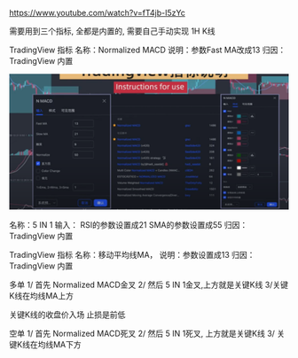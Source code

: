 https://www.youtube.com/watch?v=fT4jb-I5zYc


需要用到三个指标, 全都是内置的, 需要自己手动实现
1H K线


TradingView 指标
名称：Normalized MACD
说明：参数Fast MA改成13
归因：TradingView 内置

![](../../assets/Pasted%20image%2020240516234932.png)

名称：5 IN 1
输入： RSI的参数设置成21
            SMA的参数设置成55
归因：TradingView 内置




TradingView 指标
名称：移动平均线MA，
说明：参数设置成13
归因：TradingView 内置

多单
1/ 首先  Normalized MACD金叉
2/ 然后 5 IN 1金叉,上方就是关键K线
3/关键K线在均线MA上方

关键K线的收盘价入场
止损是前低



空单
1/ 首先 Normalized MACD死叉
2/ 然后 5 IN 1死叉, 上方就是关键K线
3/ 关键K线在均线MA下方


